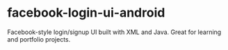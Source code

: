 # facebook-login-ui-android
Facebook-style login/signup UI built with XML and Java. Great for learning and portfolio projects.
